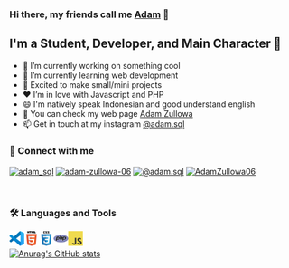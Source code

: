### Hi there, my friends call me <a href="adamzullowa.vercel.app">Adam</a> 👋

## I'm a Student, Developer, and Main Character 🤣

- 🔭 I’m currently working on something cool
- 🌱 I’m currently learning web development
- 👯 Excited to make small/mini projects
- ❤️ I’m in love with Javascript and PHP
- 😄 I'm natively speak Indonesian and good understand english
- 💬 You can check my web page <a href="adamzullowa.vercel.app">Adam Zullowa</a>
- 📫 Get in touch at my instagram <a href="instagram.com/adam.sql">@adam.sql</a>

### 🔗 Connect with me

<p align="left">
<a href="https://twitter.com/adam_sql" target="blank"><img align="center" src="https://raw.githubusercontent.com/rahuldkjain/github-profile-readme-generator/master/src/images/icons/Social/twitter.svg" alt="adam_sql" height="30" width="40" /></a>
<a href="https://linkedin.com/in/adam-zullowa-06" target="blank"><img align="center" src="https://raw.githubusercontent.com/rahuldkjain/github-profile-readme-generator/master/src/images/icons/Social/linked-in-alt.svg" alt="adam-zullowa-06" height="30" width="40" /></a>
<a href="https://instagram.com/adam.sql" target="blank"><img align="center" src="https://raw.githubusercontent.com/rahuldkjain/github-profile-readme-generator/master/src/images/icons/Social/instagram.svg" alt="@adam.sql" height="30" width="40" /></a>
<a href="https://facebook.com/AdamZullowa06" target="blank"><img align="center" src="https://raw.githubusercontent.com/rahuldkjain/github-profile-readme-generator/master/src/images/icons/Social/facebook.svg" alt="AdamZullowa06" height="30" width="40" /></a>
</p>

<br>

### 🛠 Languages and Tools

<img align="left" alt="Visual Studio Code" width="26px" src="https://raw.githubusercontent.com/github/explore/80688e429a7d4ef2fca1e82350fe8e3517d3494d/topics/visual-studio-code/visual-studio-code.png" />
<img align="left" alt="HTML5" width="26px" src="https://raw.githubusercontent.com/github/explore/80688e429a7d4ef2fca1e82350fe8e3517d3494d/topics/html/html.png" />
<img align="left" alt="CSS3" width="26px" src="https://raw.githubusercontent.com/github/explore/80688e429a7d4ef2fca1e82350fe8e3517d3494d/topics/css/css.png" />
<img align="left" alt="PHP" width="26px" src="https://raw.githubusercontent.com/github/explore/80688e429a7d4ef2fca1e82350fe8e3517d3494d/topics/php/php.png" />
<img align="left" alt="JavaScript" width="26px" src="https://raw.githubusercontent.com/github/explore/80688e429a7d4ef2fca1e82350fe8e3517d3494d/topics/javascript/javascript.png" />

<br>

[![Anurag's GitHub stats](https://github-readme-stats.vercel.app/api?username=adamzullowa06)](https://github.com/anuraghazra/github-readme-stats)
